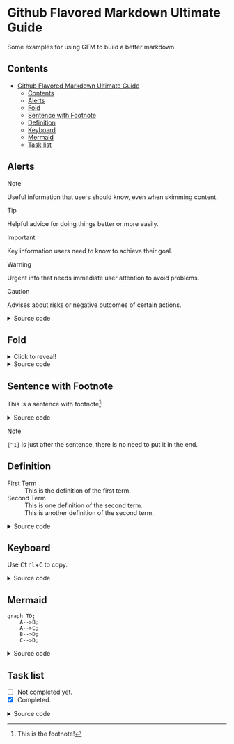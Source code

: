 # Github Flavored Markdown Ultimate Guide
Some examples for using GFM to build a better markdown.

## Contents
- [Github Flavored Markdown Ultimate Guide](#github-flavored-markdown-ultimate-guide)
    - [Contents](#contents)
    - [Alerts](#alerts)
    - [Fold](#fold)
    - [Sentence with Footnote](#sentence-with-footnote)
    - [Definition](#definition)
    - [Keyboard](#keyboard)
    - [Mermaid](#mermaid)
    - [Task list](#task-list)

## Alerts

> [!NOTE]
> Useful information that users should know, even when skimming content.

> [!TIP]
> Helpful advice for doing things better or more easily.

> [!IMPORTANT]
> Key information users need to know to achieve their goal.

> [!WARNING]
> Urgent info that needs immediate user attention to avoid problems.

> [!CAUTION]
> Advises about risks or negative outcomes of certain actions.

<details>
<summary>Source code</summary>

```markdown
> [!NOTE]
> Useful information that users should know, even when skimming content.

> [!TIP]
> Helpful advice for doing things better or more easily.

> [!IMPORTANT]
> Key information users need to know to achieve their goal.

> [!WARNING]
> Urgent info that needs immediate user attention to avoid problems.

> [!CAUTION]
> Advises about risks or negative outcomes of certain actions.
```
</details>

## Fold

<details>
    <summary>Click to reveal!</summary>
    Looks like you click me!
</details>

<details>
<summary>Source code</summary>

```markdown
<details>
    <summary>Click to reveal!</summary>
    Looks like you click me!
</details>
```
</details>

## Sentence with Footnote
This is a sentence with footnote[^1]!

[^1]: This is the footnote!

<details>
<summary>Source code</summary>

```markdown
This is a sentence with footnote[^1]!

[^1]: This is the footnote!
```
</details>

> [!NOTE]
> `[^1]` is just after the sentence, there is no need to put it in the end.

## Definition

<dl>
  <dt>First Term</dt>
  <dd>This is the definition of the first term.</dd>
  <dt>Second Term</dt>
  <dd>This is one definition of the second term. </dd>
  <dd>This is another definition of the second term.</dd>
</dl>

<details>
<summary>Source code</summary>

```markdown
<dl>
  <dt>First Term</dt>
  <dd>This is the definition of the first term.</dd>
  <dt>Second Term</dt>
  <dd>This is one definition of the second term. </dd>
  <dd>This is another definition of the second term.</dd>
</dl>
```
</details>

## Keyboard
Use <kbd>Ctrl</kbd>+<kbd>C</kbd> to copy.


<details>
<summary>Source code</summary>

```markdown
Use <kbd>Ctrl</kbd>+<kbd>C</kbd> to copy.
```
</details>

## Mermaid
```mermaid
graph TD;
    A-->B;
    A-->C;
    B-->D;
    C-->D;
```

<details>
<summary>Source code</summary>

````markdown
```mermaid
graph TD;
    A-->B;
    A-->C;
    B-->D;
    C-->D;
```
````
</details>

## Task list
- [ ] Not completed yet.
- [x] Completed.

<details>
<summary>Source code</summary>

```markdown
- [ ] Not completed yet.
- [x] Completed.
```
</details>